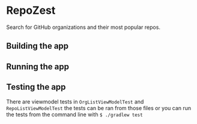 # RepoZest

Search for GitHub organizations and their most popular repos.

## Building the app

## Running the app

## Testing the app
There are viewmodel tests in `OrgListViewModelTest` and `RepoListViewModelTest` the tests can be ran from those files or you can run the tests from the command line with `$ ./gradlew test`